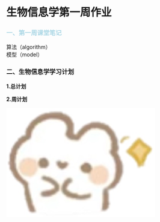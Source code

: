 # 生物信息学第一周作业
### <span style="color: lightblue;">一、第一周课堂笔记</span>
算法（algorithm）  
模型（model）
### 二、生物信息学学习计划
**1.总计划**

**2.周计划**
 
![可爱兔子](https://github.com/Joyee001/2025bioinfo/raw/main/images/%E5%85%94%E5%AD%90%E7%AC%91.jpg)

